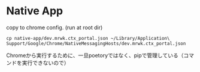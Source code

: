# Native App

copy to chrome config. (run at root dir)

`cp native-app/dev.mrwk.ctx_portal.json ~/Library/Application\ Support/Google/Chrome/NativeMessagingHosts/dev.mrwk.ctx_portal.json`

Chromeから実行するために、一旦poetoryではなく、pipで管理している（コマンドを実行できないので）